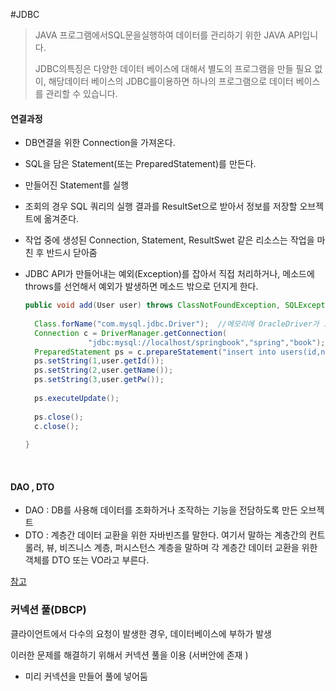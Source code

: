 #JDBC

> JAVA 프로그램에서SQL문을실행하여 데이터를 관리하기 위한 JAVA API입니다.
>
> JDBC의특징은 다양한 데이터 베이스에 대해서 별도의 프로그램을 만들 필요 없이, 해당데이터 베이스의 JDBC를이용하면 하나의 프로그램으로 데이터 베이스를 관리할 수 있습니다.



#### 연결과정

- DB연결을 위한 Connection을 가져온다.

- SQL을 담은 Statement(또는 PreparedStatement)를 만든다.

- 만들어진 Statement를 실행

- 조회의 경우 SQL 쿼리의 실행 결과를 ResultSet으로 받아서 정보를 저장할 오브젝트에 옮겨준다.

- 작업 중에 생성된 Connection, Statement, ResultSwet 같은 리소스는 작업을 마친 후 반드시 닫아줌

- JDBC API가 만들어내는 예외(Exception)를 잡아서 직접 처리하거나, 메소드에 throws를 선언해서 예외가 발생하면 메소드 밖으로 던지게 한다.

  ```java
  public void add(User user) throws ClassNotFoundException, SQLException{
    
    Class.forName("com.mysql.jdbc.Driver");  //메모리에 OracleDriver가 로드 됩니다.
    Connection c = DriverManager.getConnection(
      			"jdbc:mysql://localhost/springbook","spring","book");
    PreparedStatement ps = c.prepareStatement("insert into users(id,name,pw) values(?,?,?)");
    ps.setString(1,user.getId());
    ps.setString(2,user.getName());
    ps.setString(3,user.getPw());
    
    ps.executeUpdate();
    
    ps.close();
    c.close();
    
  }
  ```

  ​







#### DAO , DTO 

- DAO  : DB를 사용해 데이터를 조화하거나 조작하는 기능을 전담하도록 만든 오브젝트
- DTO : 계층간 데이터 교환을 위한 자바빈즈를 말한다. 여기서 말하는 계층간의 컨트롤러, 뷰, 비즈니스 계층, 퍼시스턴스 계층을 말하며 각 계층간 데이터 교환을 위한 객체를 DTO 또는 VO라고 부른다.



[참고](http://blessldk.blogspot.kr/2015/01/spring-framework-dao.html)



### 커넥션 풀(DBCP)

클라이언트에서 다수의 요청이 발생한 경우, 데이터베이스에 부하가 발생

이러한 문제를 해결하기 위해서 커넥션 풀을 이용 (서버안에 존재 )

- 미리 커넥션을 만들어 풀에 넣어둠 

